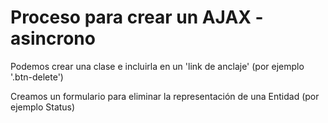 # Proceso para crear un AJAX -asincrono

Podemos crear una clase e incluirla en un 'link de anclaje' (por ejemplo '.btn-delete')

Creamos un formulario para eliminar la representación de una Entidad (por ejemplo Status)

